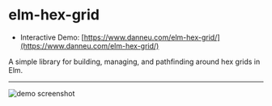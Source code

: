 
# elm-hex-grid

- Interactive Demo: [https://www.danneu.com/elm-hex-grid/](https://www.danneu.com/elm-hex-grid/)

A simple library for building, managing, and pathfinding
around hex grids in Elm.

----

![demo screenshot](https://dl.dropboxusercontent.com/spa/quq37nq1583x0lf/jb8zhdlv.png)
